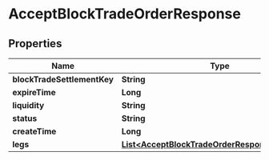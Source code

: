 

# AcceptBlockTradeOrderResponse


## Properties

| Name | Type | Description | Notes |
|------------ | ------------- | ------------- | -------------|
|**blockTradeSettlementKey** | **String** |  |  [optional] |
|**expireTime** | **Long** |  |  [optional] |
|**liquidity** | **String** |  |  [optional] |
|**status** | **String** |  |  [optional] |
|**createTime** | **Long** |  |  [optional] |
|**legs** | [**List&lt;AcceptBlockTradeOrderResponseLegsInner&gt;**](AcceptBlockTradeOrderResponseLegsInner.md) |  |  [optional] |



